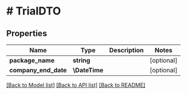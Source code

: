 # # TrialDTO

## Properties

Name | Type | Description | Notes
------------ | ------------- | ------------- | -------------
**package_name** | **string** |  | [optional]
**company_end_date** | **\DateTime** |  | [optional]

[[Back to Model list]](../../README.md#models) [[Back to API list]](../../README.md#endpoints) [[Back to README]](../../README.md)
